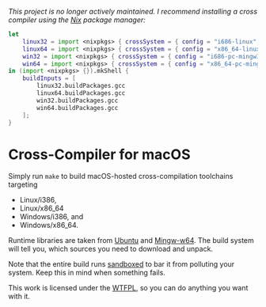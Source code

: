 *This project is no longer actively maintained.*
*I recommend installing a cross compiler using the [Nix](https://nixos.org) package manager:*

```nix
let
	linux32 = import <nixpkgs> { crossSystem = { config = "i686-linux"; }; };
	linux64 = import <nixpkgs> { crossSystem = { config = "x86_64-linux"; }; };
	win32 = import <nixpkgs> { crossSystem = { config = "i686-pc-mingw32"; libc = "msvcrt"; }; };
	win64 = import <nixpkgs> { crossSystem = { config = "x86_64-pc-mingw32"; libc = "msvcrt"; }; };
in (import <nixpkgs> {}).mkShell {
	buildInputs = [
		linux32.buildPackages.gcc
		linux64.buildPackages.gcc
		win32.buildPackages.gcc
		win64.buildPackages.gcc
	];
}
```

Cross-Compiler for macOS
========================

Simply run `make` to build macOS-hosted cross-compilation toolchains targeting
* Linux/i386,
* Linux/x86_64
* Windows/i386, and
* Windows/x86_64.

Runtime libraries are taken from [Ubuntu](http://packages.ubuntu.com) and 
[Mingw-w64](http://mingw-w64.org/). The build system will tell you, which sources you need 
to download and unpack.

Note that the entire build runs 
[sandboxed](https://developer.apple.com/library/mac/documentation/Darwin/Reference/ManPages/man7/sandbox.7.html) 
to bar it from polluting your system. Keep this in mind when something fails.

This work is licensed under the [WTFPL](http://www.wtfpl.net/), so you can do anything you 
want with it.
